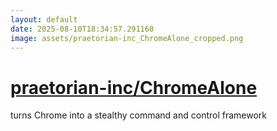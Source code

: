 ```yaml
---
layout: default
date: 2025-08-10T18:34:57.291160
image: assets/praetorian-inc_ChromeAlone_cropped.png
---
```


# [praetorian-inc/ChromeAlone](https://github.com/praetorian-inc/ChromeAlone)

turns Chrome into a stealthy command and control framework
